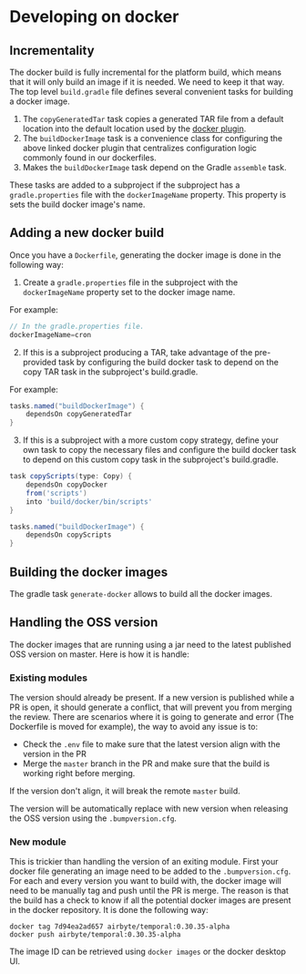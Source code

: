 # Developing on docker

## Incrementality 

The docker build is fully incremental for the platform build, which means that it will only build an image if it is needed. We need to keep it that 
way.
The top level `build.gradle` file defines several convenient tasks for building a docker image.
1) The `copyGeneratedTar` task copies a generated TAR file from a default location into the default location used by the [docker plugin](https://github.com/bmuschko/gradle-docker-plugin).
2) The `buildDockerImage` task is a convenience class for configuring the above linked docker plugin that centralizes configuration logic commonly found in our dockerfiles.
3) Makes the `buildDockerImage` task depend on the Gradle `assemble` task.

These tasks are added to a subproject if the subproject has a `gradle.properties` file with the `dockerImageName` property. This property is sets the build docker image's name.

## Adding a new docker build

Once you have a `Dockerfile`, generating the docker image is done in the following way:
1. Create a `gradle.properties` file in the subproject with the `dockerImageName` property set to the docker image name.

For example:
```groovy
// In the gradle.properties file.
dockerImageName=cron
```

2. If this is a subproject producing a TAR, take advantage of the pre-provided task by configuring the build docker task to
   depend on the copy TAR task in the subproject's build.gradle.

For example:
```groovy
tasks.named("buildDockerImage") {
    dependsOn copyGeneratedTar
}
```

3. If this is a subproject with a more custom copy strategy, define your own task to copy the necessary files and configure
   the build docker task to depend on this custom copy task in the subproject's build.gradle.
```groovy
task copyScripts(type: Copy) {
    dependsOn copyDocker
    from('scripts')
    into 'build/docker/bin/scripts'
}

tasks.named("buildDockerImage") {
    dependsOn copyScripts
}
```

## Building the docker images

The gradle task `generate-docker` allows to build all the docker images.

## Handling the OSS version

The docker images that are running using a jar need to the latest published OSS version on master. Here is how it is handle:

### Existing modules

The version should already be present. If a new version is published while a PR is open, it should generate a conflict, that will prevent you from 
merging the review. There are scenarios where it is going to generate and error (The Dockerfile is moved for example), the way to avoid any issue 
is to:
- Check the `.env` file to make sure that the latest version align with the version in the PR
- Merge the `master` branch in the PR and make sure that the build is working right before merging.

If the version don't align, it will break the remote `master` build.

The version will be automatically replace with new version when releasing the OSS version using the `.bumpversion.cfg`.

### New module

This is trickier than handling the version of an exiting module.
First your docker file generating an image need to be added to the `.bumpversion.cfg`. For each and every version you want to build with, the 
docker image will need to be manually tag and push until the PR is merge. The reason is that the build has a check to know if all the potential 
docker images are present in the docker repository. It is done the following way:
```shell
docker tag 7d94ea2ad657 airbyte/temporal:0.30.35-alpha
docker push airbyte/temporal:0.30.35-alpha
```
The image ID can be retrieved using `docker images` or the docker desktop UI.
